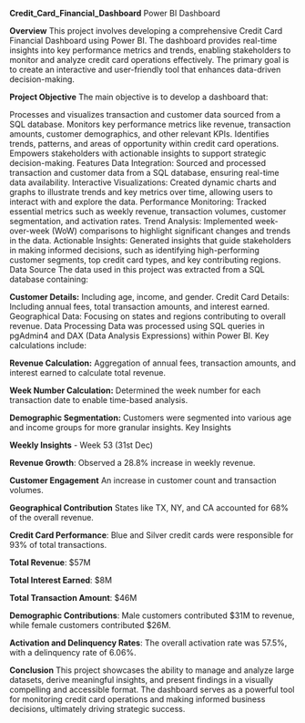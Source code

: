 **Credit_Card_Financial_Dashboard**
Power BI Dashboard

**Overview**
This project involves developing a comprehensive Credit Card Financial Dashboard using Power BI. The dashboard provides real-time insights into key performance metrics and trends, enabling stakeholders to monitor and analyze credit card operations effectively. The primary goal is to create an interactive and user-friendly tool that enhances data-driven decision-making.

**Project Objective**
The main objective is to develop a dashboard that:

Processes and visualizes transaction and customer data sourced from a SQL database.
Monitors key performance metrics like revenue, transaction amounts, customer demographics, and other relevant KPIs.
Identifies trends, patterns, and areas of opportunity within credit card operations.
Empowers stakeholders with actionable insights to support strategic decision-making.
Features
Data Integration: Sourced and processed transaction and customer data from a SQL database, ensuring real-time data availability.
Interactive Visualizations: Created dynamic charts and graphs to illustrate trends and key metrics over time, allowing users to interact with and explore the data.
Performance Monitoring: Tracked essential metrics such as weekly revenue, transaction volumes, customer segmentation, and activation rates.
Trend Analysis: Implemented week-over-week (WoW) comparisons to highlight significant changes and trends in the data.
Actionable Insights: Generated insights that guide stakeholders in making informed decisions, such as identifying high-performing customer segments, top credit card types, and key contributing regions.
Data Source
The data used in this project was extracted from a SQL database containing:

**Customer Details:** Including age, income, and gender.
Credit Card Details: Including annual fees, total transaction amounts, and interest earned.
Geographical Data: Focusing on states and regions contributing to overall revenue.
Data Processing
Data was processed using SQL queries in pgAdmin4 and DAX (Data Analysis Expressions) within Power BI. Key calculations include:

**Revenue Calculation:** Aggregation of annual fees, transaction amounts, and interest earned to calculate total revenue.


**Week Number Calculation:** Determined the week number for each transaction date to enable time-based analysis.


**Demographic Segmentation:** Customers were segmented into various age and income groups for more granular insights.
Key Insights

**Weekly Insights** - Week 53 (31st Dec)

**Revenue Growth**: Observed a 28.8% increase in weekly revenue.

**Customer Engagement** An increase in customer count and transaction volumes.

**Geographical Contribution** States like TX, NY, and CA accounted for 68% of the overall revenue.

**Credit Card Performance**: Blue and Silver credit cards were responsible for 93% of total transactions.

**Total Revenue**: $57M

**Total Interest Earned**: $8M

**Total Transaction Amount**: $46M

**Demographic Contributions**: Male customers contributed $31M to revenue, while female customers contributed $26M.

**Activation and Delinquency Rates**: The overall activation rate was 57.5%, with a delinquency rate of 6.06%.

**Conclusion**
This project showcases the ability to manage and analyze large datasets, derive meaningful insights, and present findings in a visually compelling and accessible format. The dashboard serves as a powerful tool for monitoring credit card operations and making informed business decisions, ultimately driving strategic success.
